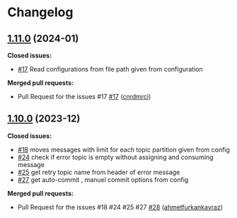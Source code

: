 # Changelog

## [1.11.0](https://github.com/github-changelog-generator/github-changelog-generator/tree/1.16.4) (2024-01)

**Closed issues:**

- [\#17](https://github.com/Trendyol/kafka-retry-job/issues/17) Read configurations from file path given from configuration

**Merged pull requests:**

- Pull Request for the issues #17 [\#17](https://github.com/Trendyol/kafka-retry-job/pull/17) ([cnrdmrci](https://github.com/cnrdmrci))


## [1.10.0](https://github.com/github-changelog-generator/github-changelog-generator/tree/1.16.4) (2023-12)

**Closed issues:**

- [\#18](https://github.com/Trendyol/kafka-retry-job/issues/18) moves messages with limit for each topic partition given from config 
- [\#24](https://github.com/Trendyol/kafka-retry-job/issues/24) check if error topic is empty without assigning and consuming message
- [\#25](https://github.com/Trendyol/kafka-retry-job/issues/25) get retry topic name from header of error message
- [\#27](https://github.com/Trendyol/kafka-retry-job/issues/27) get auto-commit , manuel commit options from config

**Merged pull requests:**

- Pull Request for the issues #18 #24 #25 #27 [\#28](https://github.com/Trendyol/kafka-retry-job/pull/28) ([ahmetfurkankavraz](https://github.com/ahmetfurkankavraz))